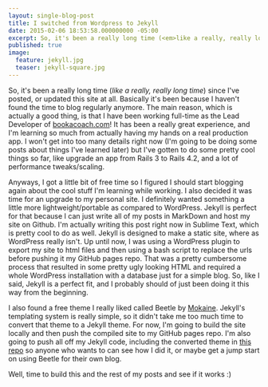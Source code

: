 ```yaml
---
layout: single-blog-post
title: I switched from Wordpress to Jekyll
date: 2015-02-06 18:53:58.000000000 -05:00
excerpt: So, it's been a really long time (<em>like a really, really long time</em>) since I've posted, or updated this site at all. Basically it's been because I haven't found the time to blog regularly anymore. The main reason, which is actually a good thing, is that I have been working full-time as the Lead Developer of
published: true
image:
  feature: jekyll.jpg
  teaser: jekyll-square.jpg
---
```

So, it's been a really long time (_like a really, really long time_) since I've posted, or updated this site at all. Basically it's been because I haven't found the time to blog regularly anymore. The main reason, which is actually a good thing, is that I have been working full-time as the Lead Developer of [bookacoach.com](https://www.bookacoach.com)! It has been a really great experience, and I'm learning so much from actually having my hands on a real production app. I won't get into too many details right now (I'm going to be doing some posts about things I've learned later) but I've gotten to do some pretty cool things so far, like upgrade an app from Rails 3 to Rails 4.2, and a lot of performance tweaks/scaling.

Anyways, I got a little bit of free time so I figured I should start blogging again about the cool stuff I'm learning while working. I also decided it was time for an upgrade to my personal site. I definitely wanted something a little more lightweight/portable as compared to WordPress. Jekyll is perfect for that because I can just write all of my posts in MarkDown and host my site on Github. I'm actually writing this post right now in Sublime Text, which is pretty cool to do as well. Jekyll is designed to make a static site, where as WordPress really isn't. Up until now, I was using a WordPress plugin to export my site to html files and then using a bash script to replace the urls before pushing it my GitHub pages repo. That was a pretty cumbersome process that resulted in some pretty ugly looking HTML and required a whole WordPress installation with a database just for a simple blog. So, like I said, Jekyll is a perfect fit, and I probably should of just been doing it this way from the beginning.

I also found a free theme I really liked called Beetle by [Mokaine](http://mokaine.com/beetle-free-html/). Jekyll's templating system is really simple, so it didn't take me too much time to convert that theme to a Jekyll theme. For now, I'm going to build the site locally and then push the compiled site to my GitHub pages repo. I'm also going to push all off my Jekyll code, including the converted theme in [this repo](https://github.com/mebezac/beetle-jekyll) so anyone who wants to can see how I did it, or maybe get a jump start on using Beetle for their own blog.

Well, time to build this and the rest of my posts and see if it works :)

